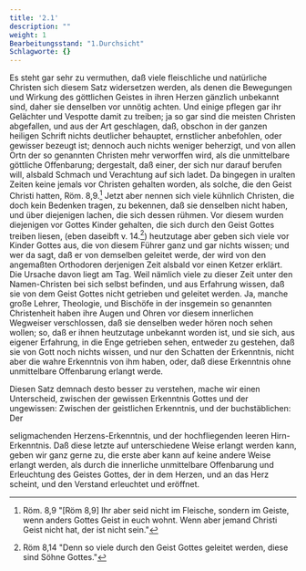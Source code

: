 ```yaml
---
title: '2.1'
description: ""
weight: 1
Bearbeitungsstand: "1.Durchsicht"
Schlagworte: {}
---
```



Es steht gar sehr zu vermuthen, daß viele fleischliche
und natürliche Christen sich diesem Satz
widersetzen werden, als denen die Bewegungen und
Wirkung des göttlichen Geistes in ihren Herzen
gänzlich unbekannt sind, daher sie denselben vor unnötig
achten. Und einige pflegen gar ihr Gelächter
und Vespotte damit zu treiben; ja so gar sind die meisten
Christen abgefallen, und aus der Art geschlagen,
daß, obschon in der ganzen heiligen Schrift nichts
deutlicher behauptet, ernstlicher anbefohlen, oder gewisser
bezeugt ist; dennoch auch nichts weniger beherzigt,
und von allen Ortn der so genannten Christen<!-- Seite 47 -->
mehr verworffen wird, als die unmittelbare
göttliche Offenbarung; dergestalt, daß einer, der
sich nur darauf berufen will, alsbald Schmach und
Verachtung auf sich ladet. Da bingegen in uralten
Zeiten keine jemals vor Christen gehalten worden, als
solche, die den Geist Christi hatten, Röm. 8,9.[^b_02_01_01]
Jetzt aber nennen sich viele kühnlich Christen, die doch
kein Bedenken tragen, zu bekennen, daß sie denselben
nicht haben, und über diejenigen lachen, die sich dessen
rühmen. Vor diesem wurden diejenigen vor Gottes
Kinder gehalten, die sich durch den Geist Gottes treiben
liesen, (eben daseibft v. 14.[^b_02_01_02]) heutzutage aber geben
sich viele vor Kinder Gottes aus, die von diesem Führer
ganz und gar nichts wissen; und wer da sagt, daß
er von demselben geleitet werde, der wird von den angemaßten
Orthodoren derjenigen Zeit alsbald vor einen
Ketzer erklärt. Die Ursache davon liegt am
Tag. Weil nämlich viele zu dieser Zeit unter den
Namen-Christen bei sich selbst befinden, und aus Erfahrung
wissen, daß sie von dem Geist Gottes nicht
getrieben und geleitet werden. Ja, manche große
Lehrer, Theologie, und Bischöfe in der insgemein so
genannten Christenheit haben ihre Augen und Ohren
vor diesem innerlichen Wegweiser verschlossen, daß sie
denselben weder hören noch sehen wollen; so, daß er
ihnen heutzutage unbekannt worden ist, und sie sich, aus
eigener Erfahrung, in die Enge getrieben sehen, entweder
zu gestehen, daß sie von Gott noch nichts wissen,
und nur den Schatten der Erkenntnis, nicht aber die
wahre Erkenntnis von ihm haben, oder, daß diese Erkenntnis
ohne unmittelbare Offenbarung erlangt
werde.


Diesen Satz demnach desto besser zu verstehen, mache
wir einen Unterscheid, zwischen der gewissen Erkenntnis
Gottes und der ungewissen: Zwischen der
geistlichen Erkenntnis, und der buchstäblichen: Der
<!-- Seite 48 , content-0065.xml-->
seligmachenden Herzens-Erkenntnis, und der hochfliegenden
leeren Hirn-Erkenntnis. Daß diese letzte auf
unterschiedene Weise erlangt werden kann, geben wir
ganz gerne zu, die erste aber kann auf keine andere
Weise erlangt werden, als durch die innerliche unmittelbare
Offenbarung und Erleuchtung des Geistes
Gottes, der in dem Herzen, und an das Herz scheint,
und den Verstand erleuchtet und eröffnet.


<!-- Fußnoten -->

[^b_02_01_01]: Röm. 8,9 "[Röm 8,9] Ihr aber seid nicht im Fleische, sondern im Geiste, wenn anders Gottes Geist in euch wohnt. Wenn aber jemand Christi Geist nicht hat, der ist nicht sein."

[^b_02_01_02]: Röm 8,14 "Denn so viele durch den Geist Gottes geleitet werden, diese sind Söhne Gottes."

<!-- Flussnotenende -->
